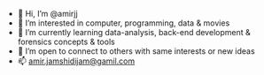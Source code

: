 - 👋 Hi, I’m @amirjj
- 👀 I’m interested in computer, programming, data & movies
- 🌱 I’m currently learning data-analysis,  back-end development & forensics concepts & tools 
- 💞️ I’m open to connect to others with same interests or new ideas 
- 📫 amir.jamshidijam@gamil.com

<!---
amirjj/amirjj is a ✨ special ✨ repository because its `README.md` (this file) appears on your GitHub profile.
You can click the Preview link to take a look at your changes.
--->
